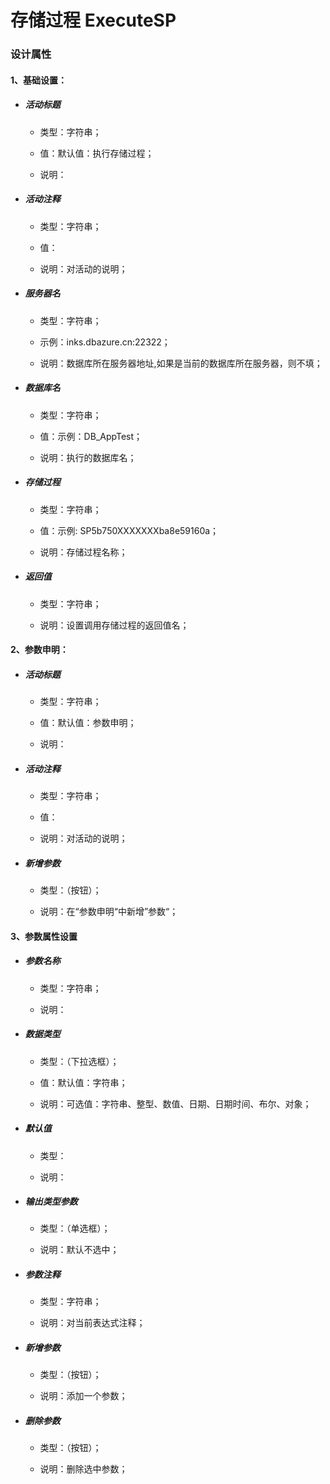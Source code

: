 # 存储过程 ExecuteSP

### 设计属性

#### 1、基础设置：

* ##### 活动标题

  * 类型：字符串；

  * 值：默认值：执行存储过程；

  * 说明：
* ##### 活动注释

  * 类型：字符串；

  * 值：

  * 说明：对活动的说明；
* ##### 服务器名

  * 类型：字符串；

  * 示例：inks.dbazure.cn:22322；

  * 说明：数据库所在服务器地址,如果是当前的数据库所在服务器，则不填；
* ##### 数据库名

  * 类型：字符串；

  * 值：示例：DB\_AppTest；

  * 说明：执行的数据库名；
* ##### 存储过程

  * 类型：字符串；

  * 值：示例: SP5b750XXXXXXXba8e59160a；

  * 说明：存储过程名称；
* ##### 返回值

  * 类型：字符串；

  * 说明：设置调用存储过程的返回值名；

#### 2、参数申明：

* ##### 活动标题

  * 类型：字符串；

  * 值：默认值：参数申明；

  * 说明：
* ##### 活动注释

  * 类型：字符串；

  * 值：

  * 说明：对活动的说明；
* ##### 新增参数

  * 类型：（按钮）；

  * 说明：在“参数申明“中新增”参数“；

#### 3、参数属性设置

* ##### 参数名称

  * 类型：字符串；

  * 说明：
* ##### 数据类型

  * 类型：（下拉选框）；

  * 值：默认值：字符串；

  * 说明：可选值：字符串、整型、数值、日期、日期时间、布尔、对象；
* ##### 默认值

  * 类型：

  * 说明：
* ##### 输出类型参数

  * 类型：（单选框）；

  * 说明：默认不选中；

* ##### 参数注释

  * 类型：字符串；

  * 说明：对当前表达式注释；
* ##### 新增参数

  * 类型：（按钮）；

  * 说明：添加一个参数；
* ##### 删除参数

  * 类型：（按钮）；

  * 说明：删除选中参数；



